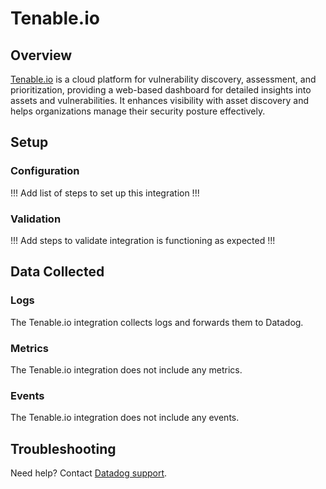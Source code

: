 # Tenable.io

## Overview

[Tenable.io][1] is a cloud platform for vulnerability discovery, assessment, and prioritization, providing a web-based dashboard for detailed insights into assets and vulnerabilities. It enhances visibility with asset discovery and helps organizations manage their security posture effectively.

## Setup

### Configuration

!!! Add list of steps to set up this integration !!!

### Validation

!!! Add steps to validate integration is functioning as expected !!!

## Data Collected

### Logs 

The Tenable.io integration collects logs and forwards them to Datadog.

### Metrics

The Tenable.io integration does not include any metrics.

### Events

The Tenable.io integration does not include any events.

## Troubleshooting

Need help? Contact [Datadog support][2].

[1]: https://www.tenable.com/
[2]: https://docs.datadoghq.com/help/

